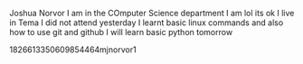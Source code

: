 Joshua Norvor
I am in the COmputer Science department
I am lol its ok
I live in Tema
I did not attend yesterday 
I learnt basic linux commands and also how to use git and github
I will learn basic python tomorrow 


1826613350609854464mjnorvor1
